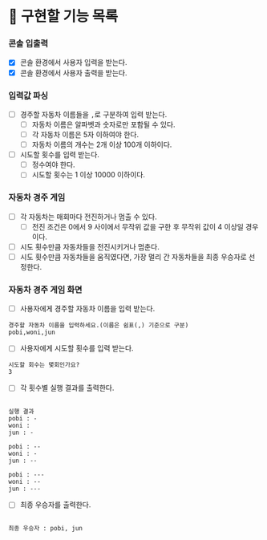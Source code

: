 # 📝 구현할 기능 목록
### 콘솔 입출력
- [x] 콘솔 환경에서 사용자 입력을 받는다.
- [x] 콘솔 환경에서 사용자 출력을 받는다.

### 입력값 파싱
- [ ] 경주할 자동차 이름들을 `,`로 구분하여 입력 받는다.
    - [ ] 자동차 이름은 알파벳과 숫자로만 포함될 수 있다.
    - [ ] 각 자동차 이름은 5자 이하여야 한다.
    - [ ] 자동차 이름의 개수는 2개 이상 100개 이하이다.
- [ ] 시도할 횟수를 입력 받는다.
    - [ ] 정수여야 한다.
    - [ ] 시도할 횟수는 1 이상 10000 이하이다.

### 자동차 경주 게임
- [ ] 각 자동차는 매회마다 전진하거나 멈출 수 있다.
    - [ ] 전진 조건은 0에서 9 사이에서 무작위 값을 구한 후 무작위 값이 4 이상일 경우이다.
- [ ] 시도 횟수만큼 자동차들을 전진시키거나 멈춘다.
- [ ] 시도 횟수만큼 자동차들을 움직였다면, 가장 멀리 간 자동차들을 최종 우승자로 선정한다.

### 자동차 경주 게임 화면
- [ ] 사용자에게 경주할 자동차 이름을 입력 받는다.
```
경주할 자동차 이름을 입력하세요.(이름은 쉼표(,) 기준으로 구분)
pobi,woni,jun
```
- [ ] 사용자에게 시도할 횟수를 입력 받는다.
```
시도할 회수는 몇회인가요?
3
```
- [ ] 각 횟수별 실행 결과를 출력한다.
```

실행 결과
pobi : -
woni : 
jun : -

pobi : --
woni : -
jun : --

pobi : ---
woni : --
jun : ---
```
- [ ] 최종 우승자를 출력한다.
```

최종 우승자 : pobi, jun
```